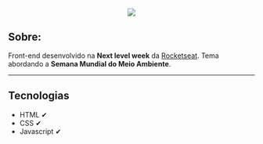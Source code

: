 <h1 align="center">
    <img src="https://ik.imagekit.io/uz5eywdenu/NextLevelWeek_Tzw00iIpV.svg">
</h1>



## Sobre:
Front-end desenvolvido na **Next level week**  da [Rocketseat](https://rocketseat.com.br/). Tema abordando a **Semana Mundial do Meio Ambiente**.

---

## Tecnologias
- HTML ✔
- CSS ✔
- Javascript ✔